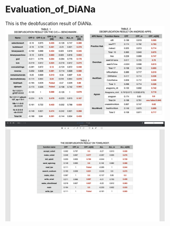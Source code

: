 # Evaluation_of_DiANa
This is the deobfuscation result of DiANa.
![avatar](result/1.png)
![avatar](result/2.png)
